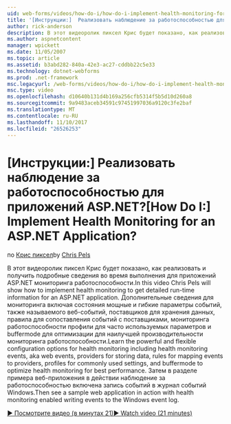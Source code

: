 ```yaml
---
uid: web-forms/videos/how-do-i/how-do-i-implement-health-monitoring-for-an-aspnet-application
title: '[Инструкции:]  Реализовать наблюдение за работоспособностью для приложений ASP.NET? | Документы Майкрософт'
author: rick-anderson
description: В этот видеоролик пиксел Крис будет показано, как реализовать и получить подробные сведения во время выполнения для приложений ASP.NET мониторинга работоспособности. Дополнительные сведения эффективного и...
ms.author: aspnetcontent
manager: wpickett
ms.date: 11/05/2007
ms.topic: article
ms.assetid: b3abd282-840a-42e3-ac27-cddbb22c5e33
ms.technology: dotnet-webforms
ms.prod: .net-framework
msc.legacyurl: /web-forms/videos/how-do-i/how-do-i-implement-health-monitoring-for-an-aspnet-application
msc.type: video
ms.openlocfilehash: d10640b131d4b169a256cfb5314f5b5d10d260a8
ms.sourcegitcommit: 9a9483aceb34591c97451997036a9120c3fe2baf
ms.translationtype: MT
ms.contentlocale: ru-RU
ms.lasthandoff: 11/10/2017
ms.locfileid: "26526253"
---
```

<a name="how-do-i--implement-health-monitoring-for-an-aspnet-application"></a><span data-ttu-id="89cf4-105">[Инструкции:]  Реализовать наблюдение за работоспособностью для приложений ASP.NET?</span><span class="sxs-lookup"><span data-stu-id="89cf4-105">[How Do I:]  Implement Health Monitoring for an ASP.NET Application?</span></span>
====================
<span data-ttu-id="89cf4-106">по [Крис пиксел](https://twitter.com/chrispels)</span><span class="sxs-lookup"><span data-stu-id="89cf4-106">by [Chris Pels](https://twitter.com/chrispels)</span></span>

<span data-ttu-id="89cf4-107">В этот видеоролик пиксел Крис будет показано, как реализовать и получить подробные сведения во время выполнения для приложений ASP.NET мониторинга работоспособности.</span><span class="sxs-lookup"><span data-stu-id="89cf4-107">In this video Chris Pels will show how to implement health monitoring to get detailed run-time information for an ASP.NET application.</span></span> <span data-ttu-id="89cf4-108">Дополнительные сведения для мониторинга включая состояния мощные и гибкие параметры событий, также называемого веб-событий, поставщиков для хранения данных, правила для сопоставления событий с поставщиками, мониторинга работоспособности профили для часто используемых параметров и buffermode для оптимизации для наилучшей производительности мониторинга работоспособности.</span><span class="sxs-lookup"><span data-stu-id="89cf4-108">Learn the powerful and flexible configuration options for health monitoring including health monitoring events, aka web events, providers for storing data, rules for mapping events to providers, profiles for commonly used settings, and buffermode to optimize health monitoring for best performance.</span></span> <span data-ttu-id="89cf4-109">Затем в разделе примера веб-приложения в действии наблюдение за работоспособностью включена запись событий в журнал событий Windows.</span><span class="sxs-lookup"><span data-stu-id="89cf4-109">Then see a sample web application in action with health monitoring enabled writing events to the Windows event log.</span></span>

[<span data-ttu-id="89cf4-110">&#9654; Посмотрите видео (в минутах 21)</span><span class="sxs-lookup"><span data-stu-id="89cf4-110">&#9654; Watch video (21 minutes)</span></span>](https://channel9.msdn.com/Blogs/ASP-NET-Site-Videos/how-do-i-implement-health-monitoring-for-an-aspnet-application)
